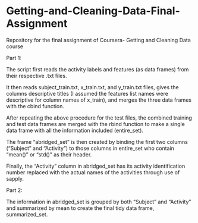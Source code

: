 # Getting-and-Cleaning-Data-Final-Assignment
Repository for the final assignment of Coursera- Getting and Cleaning Data course

Part 1:

The script first reads the activity labels and features (as data frames) from their respective .txt files.

It then reads subject_train.txt, x_train.txt, and y_train.txt files, gives the columns descriptive titles (I assumed the features list names were descriptive for column names of x_train), and merges the three data frames with the cbind function.

After repeating the above procedure for the test files, the combined training and test data frames are merged with the rbind function to make a single data frame with all the information included (entire_set).

The frame “abridged_set” is then created by binding the first two columns (“Subject” and “Activity”) to those columns in entire_set who contain “mean()” or “std()” as their header.

Finally, the “Activity” column in abridged_set has its activity identification number replaced with the actual names of the activities through use of sapply.

Part 2:

The information in abridged_set is grouped by both “Subject” and “Activity” and summarized by mean to create the final tidy data frame, summarized_set.

